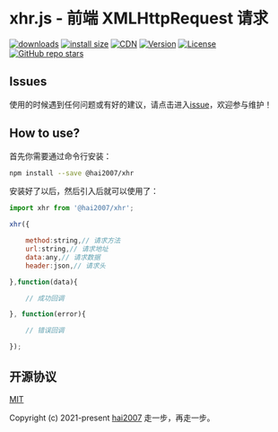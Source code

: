 # xhr.js - 前端 XMLHttpRequest 请求

<p>
  <a href="https://hai2007.gitee.io/npm-downloads?interval=7&packages=@hai2007/xhr"><img src="https://img.shields.io/npm/dm/@hai2007/xhr.svg" alt="downloads"></a>
  <a href="https://packagephobia.now.sh/result?p=@hai2007/xhr"><img src="https://packagephobia.now.sh/badge?p=@hai2007/xhr" alt="install size"></a>
  <a href="https://www.jsdelivr.com/package/npm/@hai2007/xhr"><img src="https://data.jsdelivr.com/v1/package/npm/@hai2007/xhr/badge" alt="CDN"></a>
  <a href="https://www.npmjs.com/package/@hai2007/xhr"><img src="https://img.shields.io/npm/v/@hai2007/xhr.svg" alt="Version"></a>
  <a href="https://github.com/hai2007/xhr.js/blob/master/LICENSE"><img src="https://img.shields.io/npm/l/@hai2007/xhr.svg" alt="License"></a>
  <a href="https://github.com/hai2007/xhr.js" target='_blank'><img alt="GitHub repo stars" src="https://img.shields.io/github/stars/hai2007/xhr.js?style=social"></a>
</p>

## Issues
使用的时候遇到任何问题或有好的建议，请点击进入[issue](https://github.com/hai2007/xhr.js/issues)，欢迎参与维护！

## How to use?
首先你需要通过命令行安装：

```bash
npm install --save @hai2007/xhr
```

安装好了以后，然后引入后就可以使用了：

```js
import xhr from '@hai2007/xhr';

xhr({

    method:string,// 请求方法
    url:string,// 请求地址
    data:any,// 请求数据
    header:json,// 请求头

},function(data){

    // 成功回调

}, function(error){

    // 错误回调

});
```

开源协议
---------------------------------------
[MIT](https://github.com/hai2007/xhr.js/blob/master/LICENSE)

Copyright (c) 2021-present [hai2007](https://hai2007.gitee.io/sweethome/) 走一步，再走一步。
